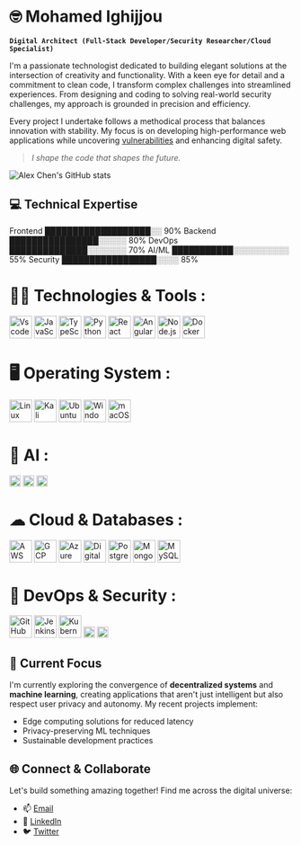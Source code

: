 # 🤓 Mohamed Ighijjou

**``Digital Architect (Full-Stack Developer/Security Researcher/Cloud Specialist)``**

I'm a passionate technologist dedicated to building elegant solutions at the intersection of creativity and functionality. With a keen eye for detail and a commitment to clean code, I transform complex challenges into streamlined experiences. From designing and coding to solving real-world security challenges, my approach is grounded in precision and efficiency.

Every project I undertake follows a methodical process that balances innovation with stability. My focus is on developing high-performance web applications while uncovering [vulnerabilities](https://en.wikipedia.org/wiki/Vulnerability_(computer_security)) and enhancing digital safety.

> *I shape the code that shapes the future.*

![Alex Chen's GitHub stats](https://github-readme-stats.vercel.app/api?username=YourGitHubUsername&show_icons=true&theme=transparent)

## 💻 Technical Expertise
Frontend     ███████████████████░░   90%
Backend      ████████████████░░░░░   80%
DevOps       ██████████████░░░░░░░   70%
AI/ML        ███████████░░░░░░░░░░   55%
Security     █████████████████░░░░   85%

# 🧑‍💻 Technologies & Tools :
<p>
  <img src="https://raw.githubusercontent.com/marwin1991/profile-technology-icons/refs/heads/main/icons/visual_studio_code.png" alt="Vscode" width="40" height="40" />
  <img src="https://raw.githubusercontent.com/marwin1991/profile-technology-icons/refs/heads/main/icons/javascript.png" alt="JavaScript" width="40" height="40" />
  <img src="https://raw.githubusercontent.com/marwin1991/profile-technology-icons/refs/heads/main/icons/typescript.png" alt="TypeScript" width="40" height="40" />
  <img src="https://raw.githubusercontent.com/marwin1991/profile-technology-icons/refs/heads/main/icons/python.png" alt="Python" width="40" height="40" />
  <img src="https://raw.githubusercontent.com/marwin1991/profile-technology-icons/refs/heads/main/icons/react.png" alt="React" width="40" height="40" />
  <img src="https://raw.githubusercontent.com/marwin1991/profile-technology-icons/refs/heads/main/icons/angular.png" alt="Angular" width="40" height="40" />
  <img src="https://raw.githubusercontent.com/marwin1991/profile-technology-icons/refs/heads/main/icons/nodejs.png" alt="Node.js" width="40" height="40" />
  <img src="https://raw.githubusercontent.com/marwin1991/profile-technology-icons/refs/heads/main/icons/docker.png" alt="Docker" width="40" height="40" />
</p>

# 🖥️ Operating System :
<p>
  <img src="https://raw.githubusercontent.com/marwin1991/profile-technology-icons/refs/heads/main/icons/linux.png" alt="Linux" width="40" height="40" />
  <img src="https://raw.githubusercontent.com/marwin1991/profile-technology-icons/refs/heads/main/icons/kali_linux.png" alt="Kali" width="40" height="40" />
  <img src="https://raw.githubusercontent.com/marwin1991/profile-technology-icons/refs/heads/main/icons/ubuntu.png" alt="Ubuntu" width="40" height="40" />
  <img src="https://raw.githubusercontent.com/marwin1991/profile-technology-icons/refs/heads/main/icons/windows.png" alt="Windows" width="40" height="40" />
  <img src="https://raw.githubusercontent.com/marwin1991/profile-technology-icons/refs/heads/main/icons/macos.png" alt="macOS" width="40" height="40" />
</p>

# 🤖 AI :
<p>
  <img src="https://img.shields.io/badge/ChatGPT-74aa9c?style=for-the-badge&logo=openai&logoColor=white" alt="ChatGPT" height="20" />
  <img src="https://img.shields.io/badge/github%20copilot-000000?style=for-the-badge&logo=githubcopilot&logoColor=white" alt="GitHub Copilot" height="20" />
  <img src="https://img.shields.io/badge/TensorFlow-FF6F00?style=for-the-badge&logo=tensorflow&logoColor=white" alt="TensorFlow" height="20" />
</p>

# ☁ Cloud & Databases :
<p>
  <img src="https://raw.githubusercontent.com/marwin1991/profile-technology-icons/refs/heads/main/icons/aws.png" alt="AWS" width="40" height="40" />
  <img src="https://raw.githubusercontent.com/marwin1991/profile-technology-icons/refs/heads/main/icons/google_cloud.png" alt="GCP" width="40" height="40" />
  <img src="https://raw.githubusercontent.com/marwin1991/profile-technology-icons/refs/heads/main/icons/microsoft_azure.png" alt="Azure" width="40" height="40" />
  <img src="https://raw.githubusercontent.com/marwin1991/profile-technology-icons/refs/heads/main/icons/digital_ocean.png" alt="DigitalOcean" width="40" height="40" />
  <img src="https://raw.githubusercontent.com/marwin1991/profile-technology-icons/refs/heads/main/icons/postgresql.png" alt="PostgreSQL" width="40" height="40" />
  <img src="https://raw.githubusercontent.com/marwin1991/profile-technology-icons/refs/heads/main/icons/mongodb.png" alt="MongoDB" width="40" height="40" />
  <img src="https://raw.githubusercontent.com/marwin1991/profile-technology-icons/refs/heads/main/icons/mysql.png" alt="MySQL" width="40" height="40" />
</p>

# 🔧 DevOps & Security :
<p>
  <img src="https://raw.githubusercontent.com/marwin1991/profile-technology-icons/refs/heads/main/icons/github_actions.png" alt="GitHub Actions" width="40" height="40" />
  <img src="https://raw.githubusercontent.com/marwin1991/profile-technology-icons/refs/heads/main/icons/jenkins.png" alt="Jenkins" width="40" height="40" />
  <img src="https://raw.githubusercontent.com/marwin1991/profile-technology-icons/refs/heads/main/icons/kubernetes.png" alt="Kubernetes" width="40" height="40" />
  <img src="https://img.shields.io/badge/OWASP-000000?style=for-the-badge&logo=owasp&logoColor=white" alt="OWASP" height="20" />
  <img src="https://img.shields.io/badge/Burp_Suite-FF6633?style=for-the-badge&logo=burpsuite&logoColor=white" alt="Burp Suite" height="20" />
</p>

## 🔮 Current Focus

I'm currently exploring the convergence of **decentralized systems** and **machine learning**, creating applications that aren't just intelligent but also respect user privacy and autonomy. My recent projects implement:

- Edge computing solutions for reduced latency
- Privacy-preserving ML techniques
- Sustainable development practices

## 🌐 Connect & Collaborate

Let's build something amazing together! Find me across the digital universe:

- 📫 [Email](mohamed.ighijjou0@gmail.com)
- 💼 [LinkedIn](https://www.linkedin.com/in/mohamed-ighijjou-37b73731b/)
- 🐦 [Twitter](https://x.com/Wonder_Mav)
